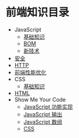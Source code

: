 # 前端知识目录

* JavaScript
  * [基础知识](javascript/basic.md)
  * [BOM](javascript/dom.md)
  * [新技术](javascript/new.md)
* [安全](safety.md)
* [HTTP](HTTP.md)
* [前端性能优化](efficiency.md)
* CSS
  * [基础知识](css/basic.md)
* [HTML](html.md)
* Show Me Your Code
  * [JavaScript 功能实现](javascript/code/code.md)
  * [JavaScript 输出](javascript/code/console.md)
  * [JavaScript 数组](javascript/code/array.md)
  * [CSS](css/code.md)